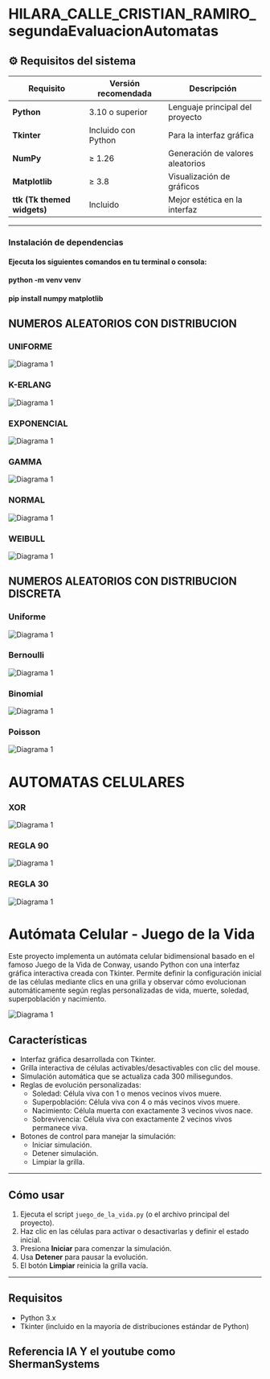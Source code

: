 # HILARA_CALLE_CRISTIAN_RAMIRO_segundaEvaluacionAutomatas
## ⚙️ Requisitos del sistema

| Requisito | Versión recomendada | Descripción |
|------------|--------------------|--------------|
| **Python** | 3.10 o superior | Lenguaje principal del proyecto |
| **Tkinter** | Incluido con Python | Para la interfaz gráfica |
| **NumPy** | ≥ 1.26 | Generación de valores aleatorios |
| **Matplotlib** | ≥ 3.8 | Visualización de gráficos |
| **ttk (Tk themed widgets)** | Incluido | Mejor estética en la interfaz |

---

### Instalación de dependencias
#### Ejecuta los siguientes comandos en tu terminal o consola:
#### python -m venv venv
#### pip install numpy matplotlib
## NUMEROS ALEATORIOS CON DISTRIBUCION
### UNIFORME
![Diagrama 1](images/uniforme.png)

### K-ERLANG
![Diagrama 1](images/k.png)
### EXPONENCIAL
![Diagrama 1](images/exponencial.png)
### GAMMA
![Diagrama 1](images/gamma.png)
### NORMAL
![Diagrama 1](images/normal.png)
### WEIBULL
![Diagrama 1](images/weibull.png)

## NUMEROS ALEATORIOS CON DISTRIBUCION DISCRETA
### Uniforme
![Diagrama 1](images/uniforme2.png)
### Bernoulli
![Diagrama 1](images/bernoulli.png)
### Binomial
![Diagrama 1](images/binomial.png)
### Poisson
![Diagrama 1](images/poisson.png)


# AUTOMATAS CELULARES
### XOR
![Diagrama 1](images/xor.png)
### REGLA 90
![Diagrama 1](images/90.png)
### REGLA 30
![Diagrama 1](images/30.png)

# Autómata Celular - Juego de la Vida

Este proyecto implementa un autómata celular bidimensional basado en el famoso Juego de la Vida de Conway, usando Python con una interfaz gráfica interactiva creada con Tkinter. Permite definir la configuración inicial de las células mediante clics en una grilla y observar cómo evolucionan automáticamente según reglas personalizadas de vida, muerte, soledad, superpoblación y nacimiento.

![Diagrama 1](images/juego.png)

## Características

- Interfaz gráfica desarrollada con Tkinter.
- Grilla interactiva de células activables/desactivables con clic del mouse.
- Simulación automática que se actualiza cada 300 milisegundos.
- Reglas de evolución personalizadas:
  - Soledad: Célula viva con 1 o menos vecinos vivos muere.
  - Superpoblación: Célula viva con 4 o más vecinos vivos muere.
  - Nacimiento: Célula muerta con exactamente 3 vecinos vivos nace.
  - Sobrevivencia: Célula viva con exactamente 2 vecinos vivos permanece viva.
- Botones de control para manejar la simulación:
  - Iniciar simulación.
  - Detener simulación.
  - Limpiar la grilla.

---

## Cómo usar

1. Ejecuta el script `juego_de_la_vida.py` (o el archivo principal del proyecto).
2. Haz clic en las células para activar o desactivarlas y definir el estado inicial.
3. Presiona **Iniciar** para comenzar la simulación.
4. Usa **Detener** para pausar la evolución.
5. El botón **Limpiar** reinicia la grilla vacía.

---

## Requisitos

- Python 3.x
- Tkinter (incluido en la mayoría de distribuciones estándar de Python)

## Referencia IA Y el youtube como ShermanSystems

